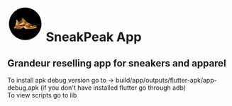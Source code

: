 # <a href='http://jakstun.github.io'><img src="Project_stuff/SneakPeak_logo.png" width='80' height='80' style='border-radius: 50%' alt='SneakPeak Logo' /></a> SneakPeak App

## Grandeur reselling app for sneakers and apparel

To install apk debug version go to -> build/app/outputs/flutter-apk/app-debug.apk (if you don't have installed flutter go through adb)<br>
To view scripts go to lib
